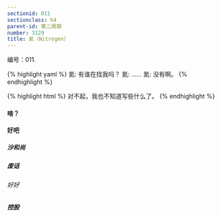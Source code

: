 ```yaml
---
sectionid: 011
sectionclass: h4
parent-id: 第二周期
number: 3129
title: 氮（Nitrogen）
---
```

编号：011.

{% highlight yaml %}
氮: 有谁在找我吗？
氮: ……
氮: 没有啊。
{% endhighlight %}

{% highlight html %}
对不起，我也不知道写些什么了。
{% endhighlight %}

#### 啥？

#### 好吧

##### 沙和尚

##### 废话

###### 好好

##### 控股